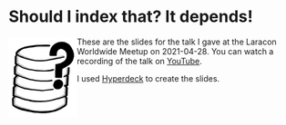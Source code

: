 # Should I index that? It depends!

<img align="left" width="120" src="should-i-index-that.hyper/Resources/CleanShot_2021-04-13_at_15.20.58@2x.png">

These are the slides for the talk I gave at the Laracon Worldwide Meetup on
2021-04-28. You can watch a recording of the talk on
[YouTube](https://www.youtube.com/watch?v=wLwVr9ToNIs).

I used [Hyperdeck](https://hyperdeck.io/) to create the slides.
